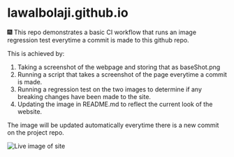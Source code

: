 # lawalbolaji.github.io

🎆 This repo demonstrates a basic CI workflow that runs an image regression test everytime a commit is made to this github repo.

This is achieved by:
1. Taking a screenshot of the webpage and storing that as baseShot.png
2. Running a script that takes a screenshot of the page everytime a commit is made.
3. Running a regression test on the two images to determine if any breaking changes have been made to the site.
4. Updating the image in README.md to reflect the current look of the website.

The image will be updated automatically everytime there is a new commit on the project repo.

![Live image of site](https://s3.us-east-2.amazonaws.com/bonango.io-screenshots/pageShot.png)
